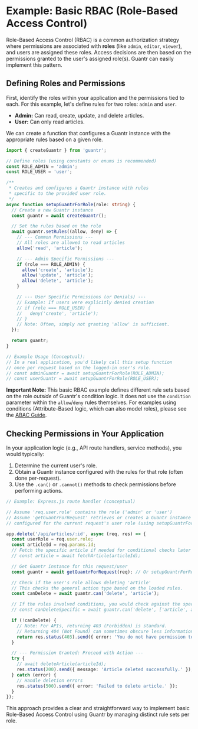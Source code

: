 # Example: Basic RBAC (Role-Based Access Control)

Role-Based Access Control (RBAC) is a common authorization strategy where permissions are associated with **roles** (like `admin`, `editor`, `viewer`), and users are assigned these roles. Access decisions are then based on the permissions granted to the user's assigned role(s). Guantr can easily implement this pattern.

## Defining Roles and Permissions

First, identify the roles within your application and the permissions tied to each. For this example, let's define rules for two roles: `admin` and `user`.

* **Admin:** Can read, create, update, and delete articles.
* **User:** Can only read articles.

We can create a function that configures a Guantr instance with the appropriate rules based on a given role.

```ts
import { createGuantr } from 'guantr';

// Define roles (using constants or enums is recommended)
const ROLE_ADMIN = 'admin';
const ROLE_USER = 'user';

/**
 * Creates and configures a Guantr instance with rules
 * specific to the provided user role.
 */
async function setupGuantrForRole(role: string) {
  // Create a new Guantr instance
  const guantr = await createGuantr();

  // Set the rules based on the role
  await guantr.setRules((allow, deny) => {
    // --- Common Permissions ---
    // All roles are allowed to read articles
    allow('read', 'article');

    // --- Admin Specific Permissions ---
    if (role === ROLE_ADMIN) {
      allow('create', 'article');
      allow('update', 'article');
      allow('delete', 'article');
    }

    // --- User Specific Permissions (or Denials) ---
    // Example: If users were explicitly denied creation
    // if (role === ROLE_USER) {
    //   deny('create', 'article');
    // }
    // Note: Often, simply not granting 'allow' is sufficient.
  });

  return guantr;
}

// Example Usage (Conceptual):
// In a real application, you'd likely call this setup function
// once per request based on the logged-in user's role.
// const adminGuantr = await setupGuantrForRole(ROLE_ADMIN);
// const userGuantr = await setupGuantrForRole(ROLE_USER);
```

**Important Note:** This basic RBAC example defines different rule sets based on the role *outside* of Guantr's condition logic. It does not use the `condition` parameter within the `allow`/`deny` rules themselves. For examples using conditions (Attribute-Based logic, which can also model roles), please see the [ABAC Guide](./example-abac.md).

## Checking Permissions in Your Application

In your application logic (e.g., API route handlers, service methods), you would typically:
1.  Determine the current user's role.
2.  Obtain a Guantr instance configured with the rules for that role (often done per-request).
3.  Use the `.can()` or `.cannot()` methods to check permissions before performing actions.

```ts
// Example: Express.js route handler (conceptual)

// Assume 'req.user.role' contains the role ('admin' or 'user')
// Assume 'getGuantrForRequest' retrieves or creates a Guantr instance
// configured for the current request's user role (using setupGuantrForRole or similar).

app.delete('/api/articles/:id', async (req, res) => {
  const userRole = req.user.role;
  const articleId = req.params.id;
  // Fetch the specific article if needed for conditional checks later
  // const article = await fetchArticle(articleId);

  // Get Guantr instance for this request/user
  const guantr = await getGuantrForRequest(req); // Or setupGuantrForRole(userRole)

  // Check if the user's role allows deleting 'article'
  // This checks the general action type based on the loaded rules.
  const canDelete = await guantr.can('delete', 'article');

  // If the rules involved conditions, you would check against the specific instance:
  // const canDeleteSpecific = await guantr.can('delete', ['article', article]);

  if (!canDelete) {
    // Note: For APIs, returning 403 (Forbidden) is standard.
    // Returning 404 (Not Found) can sometimes obscure less information.
    return res.status(403).send({ error: 'You do not have permission to delete articles.' });
  }

  // --- Permission Granted: Proceed with Action ---
  try {
    // await deleteArticle(articleId);
    res.status(200).send({ message: 'Article deleted successfully.' });
  } catch (error) {
    // Handle deletion errors
    res.status(500).send({ error: 'Failed to delete article.' });
  }
});
```

This approach provides a clear and straightforward way to implement basic Role-Based Access Control using Guantr by managing distinct rule sets per role.
